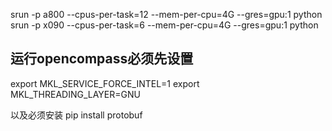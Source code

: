 srun -p a800 --cpus-per-task=12 --mem-per-cpu=4G --gres=gpu:1 python
srun -p x090 --cpus-per-task=6 --mem-per-cpu=4G --gres=gpu:1 python

## 运行opencompass必须先设置
export MKL_SERVICE_FORCE_INTEL=1
export MKL_THREADING_LAYER=GNU

以及必须安装
pip install protobuf